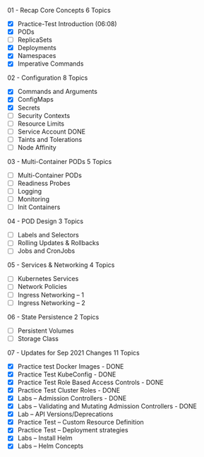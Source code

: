 01 - Recap Core Concepts 6 Topics
 - [x] Practice-Test Introduction (06:08)
 - [x] PODs
 - [ ] ReplicaSets
 - [X] Deployments
 - [X] Namespaces
 - [x] Imperative Commands
  
02 - Configuration 8 Topics
 - [x] Commands and Arguments
 - [X] ConfigMaps
 - [X] Secrets
 - [ ] Security Contexts
 - [ ] Resource Limits
 - [ ] Service Account DONE
 - [ ] Taints and Tolerations
 - [ ] Node Affinity

03 - Multi-Container PODs 5 Topics
 - [ ] Multi-Container PODs
 - [ ] Readiness Probes
 - [ ] Logging
 - [ ] Monitoring
 - [ ] Init Containers

04 - POD Design 3 Topics
 - [ ] Labels and Selectors
 - [ ] Rolling Updates & Rollbacks
 - [ ] Jobs and CronJobs

05 - Services & Networking 4 Topics
 - [ ] Kubernetes Services
 - [ ] Network Policies
 - [ ] Ingress Networking – 1
 - [ ] Ingress Networking – 2

06 - State Persistence 2 Topics
 - [ ] Persistent Volumes
 - [ ] Storage Class

07 - Updates for Sep 2021 Changes 11 Topics
 - [x] Practice test Docker Images - DONE
 - [x] Practice Test KubeConfig - DONE
 - [x] Practice Test Role Based Access Controls - DONE
 - [x] Practice Test Cluster Roles - DONE
 - [x] Labs – Admission Controllers - DONE
 - [x] Labs – Validating and Mutating Admission Controllers - DONE
 - [x] Lab – API Versions/Deprecations
 - [x] Practice Test – Custom Resource Definition
 - [x] Practice Test – Deployment strategies
 - [x] Labs – Install Helm
 - [x] Labs – Helm Concepts
